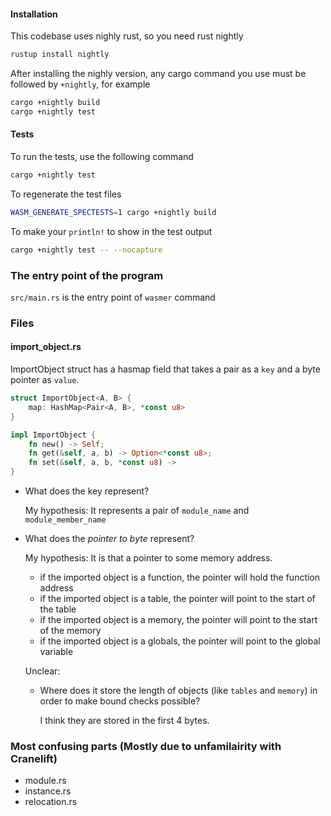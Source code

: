 #### Installation
This codebase uses nighly rust, so you need rust nightly
```bash
rustup install nightly
```

After installing the nighly version, any cargo command you use must be followed by `+nightly`, for example
```bash
cargo +nightly build
cargo +nightly test
```

#### Tests
To run the tests, use the following command
```bash
cargo +nightly test
```

To regenerate the test files
```bash
WASM_GENERATE_SPECTESTS=1 cargo +nightly build
```

To make your `println!` to show in the test output 
```bash 
cargo +nightly test -- --nocapture
```

### The entry point of the program
`src/main.rs` is the entry point of `wasmer` command

### Files
#### import_object.rs
ImportObject struct has a hasmap field that takes a pair as a `key` and a byte pointer as `value`.

```rust
struct ImportObject<A, B> {
    map: HashMap<Pair<A, B>, *const u8>
}

impl ImportObject {
    fn new() -> Self;
    fn get(&self, a, b) -> Option<*const u8>;
    fn set(&self, a, b, *const u8) ->
}
```
* What does the key represent?

    My hypothesis: It represents a pair of `module_name` and `module_member_name`

* What does the _pointer to byte_ represent?

    My hypothesis: It is that a pointer to some memory address.
    - if the imported object is a function, the pointer will hold the function address
    - if the imported object is a table, the pointer will point to the start of the table
    - if the imported object is a memory, the pointer will point to the start of the memory
    - if the imported object is a globals, the pointer will point to the global variable

    Unclear:
    - Where does it store the length of objects (like `tables` and `memory`) in order to make bound checks possible?

        I think they are stored in the first 4 bytes.

### Most confusing parts (Mostly due to unfamilairity with Cranelift)
- module.rs
- instance.rs
- relocation.rs
